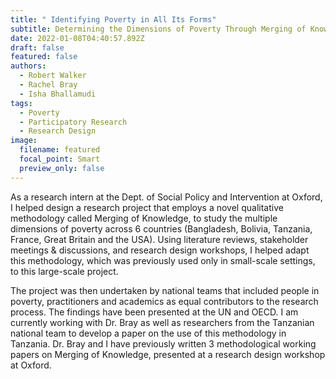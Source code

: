 ```yaml
---
title: " Identifying Poverty in All Its Forms"
subtitle: Determining the Dimensions of Poverty Through Merging of Knowledge
date: 2022-01-08T04:40:57.892Z
draft: false
featured: false
authors:
  - Robert Walker
  - Rachel Bray
  - Isha Bhallamudi
tags:
  - Poverty
  - Participatory Research
  - Research Design
image:
  filename: featured
  focal_point: Smart
  preview_only: false
---
```

<!--StartFragment-->

As a research intern at the Dept. of Social Policy and Intervention at Oxford, I helped design a research project that employs a novel qualitative methodology called Merging of Knowledge, to study the multiple dimensions of poverty across 6 countries (Bangladesh, Bolivia, Tanzania, France, Great Britain and the USA). Using literature reviews, stakeholder meetings & discussions, and research design workshops, I helped adapt this methodology, which was previously used only in small-scale settings, to this large-scale project. 

The project was then undertaken by national teams that included people in poverty, practitioners and academics as equal contributors to the research process. The findings have been presented at the UN and OECD. I am currently working with Dr. Bray as well as researchers from the Tanzanian national team to develop a paper on the use of this methodology in Tanzania. Dr. Bray and I have previously written 3 methodological working papers on Merging of Knowledge, presented at a research design workshop at Oxford.



<!--EndFragment-->